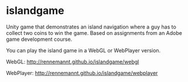 # islandgame
Unity game that demonstrates an island navigation where a guy has to collect two coins to win the game. Based on assignments from an Adobe game development course.

You can play the island game in a WebGL or WebPlayer version.

WebGL: http://rennemannt.github.io/islandgame/webgl

WebPlayer: http://rennemannt.github.io/islandgame/webplayer
